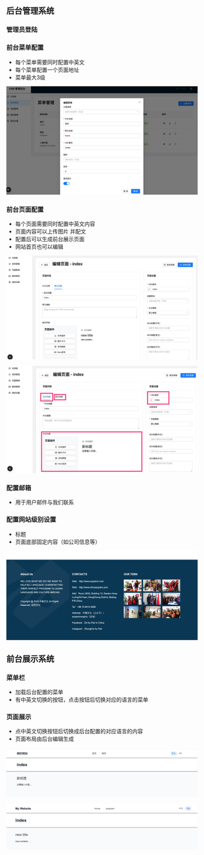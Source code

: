 
## 后台管理系统
### 管理员登陆
### 前台菜单配置

- 每个菜单需要同时配置中英文
- 每个菜单配置一个页面地址
- 菜单最大3级
  
![img](./img/edit-menu.jpg)

### 前台页面配置

- 每个页面需要同时配置中英文内容
- 页面内容可以上传图片 并配文
- 配置后可以生成前台展示页面
- 网站首页也可以编辑


![img](./img/yingwen-bianjiyemian.jpg)

![img](./img/zhongwen-bianjiyemian.jpg)

### 配置邮箱
- 用于用户邮件与我们联系

### 配置网站级别设置

- 标题
- 页面底部固定内容（如公司信息等）

![img](./img/yejiao-peizhi.jpg)

## 前台展示系统
### 菜单栏

- 加载后台配置的菜单
- 有中英文切换的按钮，点击按钮后切换对应的语言的菜单

### 页面展示

- 点中英文切换按钮后切换成后台配置的对应语言的内容
- 页面布局由后台编辑生成


![img](./img/qiantai-zhongwen-zhanshi.jpg)

![img](./img/qiantai-yingwenzhanshi.jpg)
